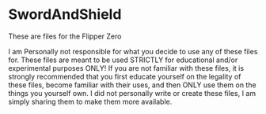 # SwordAndShield
These are files for the Flipper Zero

I am Personally not responsible for what you decide to use any of these files for. These files are meant to be used STRICTLY for educational and/or experimental purposes ONLY! If you are not familiar with these files, it is strongly recommended that you first educate yourself on the legality of these files, become familiar with their uses, and then ONLY use them on the things you yourself own. I did not personally write or create these files, I am simply sharing them to make them more available.
